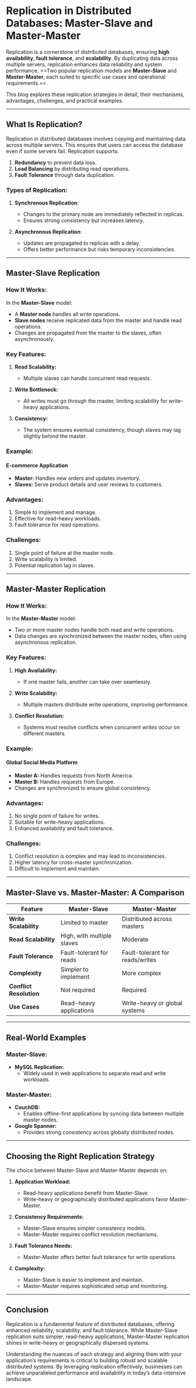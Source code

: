 # Replication in Distributed Databases: Master-Slave and Master-Master

Replication is a cornerstone of distributed databases, ensuring **high availability**, **fault tolerance**, and **scalability**. By duplicating data across multiple servers, replication enhances data reliability and system performance. ==Two popular replication models are **Master-Slave** and **Master-Master**, each suited to specific use cases and operational requirements.==

This blog explores these replication strategies in detail, their mechanisms, advantages, challenges, and practical examples.

---

## What Is Replication?

Replication in distributed databases involves copying and maintaining data across multiple servers. This ensures that users can access the database even if some servers fail. Replication supports:

1. **Redundancy** to prevent data loss.
2. **Load Balancing** by distributing read operations.
3. **Fault Tolerance** through data duplication.

### Types of Replication:
1. **Synchronous Replication**:
   - Changes to the primary node are immediately reflected in replicas.
   - Ensures strong consistency but increases latency.

2. **Asynchronous Replication**:
   - Updates are propagated to replicas with a delay.
   - Offers better performance but risks temporary inconsistencies.

---

## Master-Slave Replication

### How It Works:
In the **Master-Slave** model:
- A **Master node** handles all write operations.
- **Slave nodes** receive replicated data from the master and handle read operations.
- Changes are propagated from the master to the slaves, often asynchronously.

### Key Features:
1. **Read Scalability:**
   - Multiple slaves can handle concurrent read requests.

2. **Write Bottleneck:**
   - All writes must go through the master, limiting scalability for write-heavy applications.

3. **Consistency:**
   - The system ensures eventual consistency, though slaves may lag slightly behind the master.

### Example:
#### E-commerce Application
- **Master:** Handles new orders and updates inventory.
- **Slaves:** Serve product details and user reviews to customers.

### Advantages:
1. Simple to implement and manage.
2. Effective for read-heavy workloads.
3. Fault tolerance for read operations.

### Challenges:
1. Single point of failure at the master node.
2. Write scalability is limited.
3. Potential replication lag in slaves.

---

## Master-Master Replication

### How It Works:
In the **Master-Master** model:
- Two or more master nodes handle both read and write operations.
- Data changes are synchronized between the master nodes, often using asynchronous replication.

### Key Features:
1. **High Availability:**
   - If one master fails, another can take over seamlessly.

2. **Write Scalability:**
   - Multiple masters distribute write operations, improving performance.

3. **Conflict Resolution:**
   - Systems must resolve conflicts when concurrent writes occur on different masters.

### Example:
#### Global Social Media Platform
- **Master A:** Handles requests from North America.
- **Master B:** Handles requests from Europe.
- Changes are synchronized to ensure global consistency.

### Advantages:
1. No single point of failure for writes.
2. Suitable for write-heavy applications.
3. Enhanced availability and fault tolerance.

### Challenges:
1. Conflict resolution is complex and may lead to inconsistencies.
2. Higher latency for cross-master synchronization.
3. Difficult to implement and maintain.

---

## Master-Slave vs. Master-Master: A Comparison

| Feature                | Master-Slave                  | Master-Master                 |
|------------------------|-------------------------------|--------------------------------|
| **Write Scalability**  | Limited to master             | Distributed across masters    |
| **Read Scalability**   | High, with multiple slaves    | Moderate                      |
| **Fault Tolerance**    | Fault-tolerant for reads      | Fault-tolerant for reads/writes |
| **Complexity**         | Simpler to implement          | More complex                  |
| **Conflict Resolution**| Not required                 | Required                      |
| **Use Cases**          | Read-heavy applications       | Write-heavy or global systems |

---

## Real-World Examples

### Master-Slave:
- **MySQL Replication:**
  - Widely used in web applications to separate read and write workloads.

### Master-Master:
- **CouchDB:**
  - Enables offline-first applications by syncing data between multiple master nodes.
- **Google Spanner:**
  - Provides strong consistency across globally distributed nodes.

---

## Choosing the Right Replication Strategy

The choice between Master-Slave and Master-Master depends on:
1. **Application Workload:**
   - Read-heavy applications benefit from Master-Slave.
   - Write-heavy or geographically distributed applications favor Master-Master.

2. **Consistency Requirements:**
   - Master-Slave ensures simpler consistency models.
   - Master-Master requires conflict resolution mechanisms.

3. **Fault Tolerance Needs:**
   - Master-Master offers better fault tolerance for write operations.

4. **Complexity:**
   - Master-Slave is easier to implement and maintain.
   - Master-Master requires sophisticated setup and monitoring.

---

## Conclusion

Replication is a fundamental feature of distributed databases, offering enhanced reliability, scalability, and fault tolerance. While Master-Slave replication suits simpler, read-heavy applications, Master-Master replication shines in write-heavy or geographically dispersed systems.

Understanding the nuances of each strategy and aligning them with your application’s requirements is critical to building robust and scalable distributed systems. By leveraging replication effectively, businesses can achieve unparalleled performance and availability in today’s data-intensive landscape.

